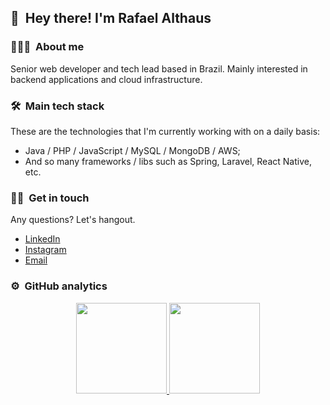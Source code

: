 ## 👋 &nbsp;Hey there! I'm Rafael Althaus

### 👨🏻‍💻 &nbsp;About me

Senior web developer and tech lead based in Brazil. Mainly interested in backend applications and cloud infrastructure.

### 🛠 &nbsp;Main tech stack

These are the technologies that I'm currently working with on a daily basis:

- Java / PHP / JavaScript / MySQL / MongoDB / AWS;
- And so many frameworks / libs such as Spring, Laravel, React Native, etc.

### 🤝🏻 &nbsp;Get in touch

Any questions? Let's hangout.

* [LinkedIn](https://www.linkedin.com/in/rafael-althaus-3459b8a5/)
* [Instagram](https://instagram.com/rafaelalthaus)
* [Email](mailto:rafael.althaus@gmail.com)

### ⚙️ &nbsp;GitHub analytics

<p align="center">
<a href="https://github.com/RafaelAlthaus">
  <img height="145em" src="https://github-readme-stats-eight-theta.vercel.app/api?username=RafaelAlthaus&show_icons=true&layout=compact&theme=react&include_all_commits=true&count_private=true&hide=prs,issues,contribs"/>
  
  <img height="145em" src="https://github-readme-stats-eight-theta.vercel.app/api/top-langs/?username=RafaelAlthaus&layout=compact&langs_count=8&theme=react&include_all_commits=true&count_private=true"/>
</a>
</p>



